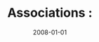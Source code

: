 ---
# Documentation: https://wowchemy.com/docs/managing-content/

title: 'Associations :'
subtitle: ''
summary: ''
authors:
- kazienko
tags: []
categories: []
date: '2008-01-01'
lastmod: 2022-10-07T05:49:14Z
featured: false
draft: false

# Featured image
# To use, add an image named `featured.jpg/png` to your page's folder.
# Focal points: Smart, Center, TopLeft, Top, TopRight, Left, Right, BottomLeft, Bottom, BottomRight.
image:
  caption: ''
  focal_point: ''
  preview_only: false

# Projects (optional).
#   Associate this post with one or more of your projects.
#   Simply enter your project's folder or file name without extension.
#   E.g. `projects = ["internal-project"]` references `content/project/deep-learning/index.md`.
#   Otherwise, set `projects = []`.
projects: []
publishDate: '2022-10-07T05:49:13.586256Z'
publication_types:
- '5'
abstract: ''
publication: '*Oficyna Wydawnicza Politechniki Wrocławskiej*'
---